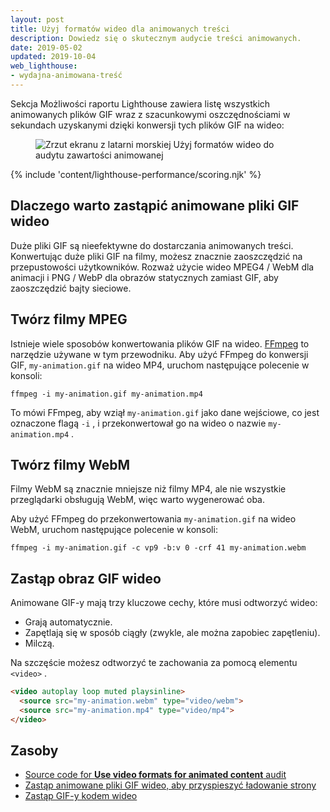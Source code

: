 ```yaml
---
layout: post
title: Użyj formatów wideo dla animowanych treści
description: Dowiedz się o skutecznym audycie treści animowanych.
date: 2019-05-02
updated: 2019-10-04
web_lighthouse:
- wydajna-animowana-treść
---
```


Sekcja Możliwości raportu Lighthouse zawiera listę wszystkich animowanych plików GIF wraz z szacunkowymi oszczędnościami w sekundach uzyskanymi dzięki konwersji tych plików GIF na wideo:

<figure class="w-figure"><img class="w-screenshot" src="efficient-animated-content.png" alt="Zrzut ekranu z latarni morskiej Użyj formatów wideo do audytu zawartości animowanej"></figure>

{% include 'content/lighthouse-performance/scoring.njk' %}

## Dlaczego warto zastąpić animowane pliki GIF wideo

Duże pliki GIF są nieefektywne do dostarczania animowanych treści. Konwertując duże pliki GIF na filmy, możesz znacznie zaoszczędzić na przepustowości użytkowników. Rozważ użycie wideo MPEG4 / WebM dla animacji i PNG / WebP dla obrazów statycznych zamiast GIF, aby zaoszczędzić bajty sieciowe.

## Twórz filmy MPEG

Istnieje wiele sposobów konwertowania plików GIF na wideo. [FFmpeg](https://ffmpeg.org/) to narzędzie używane w tym przewodniku. Aby użyć FFmpeg do konwersji GIF, `my-animation.gif` na wideo MP4, uruchom następujące polecenie w konsoli:

`ffmpeg -i my-animation.gif my-animation.mp4`

To mówi FFmpeg, aby wziął `my-animation.gif` jako dane wejściowe, co jest oznaczone flagą `-i` , i przekonwertował go na wideo o nazwie `my-animation.mp4` .

## Twórz filmy WebM

Filmy WebM są znacznie mniejsze niż filmy MP4, ale nie wszystkie przeglądarki obsługują WebM, więc warto wygenerować oba.

Aby użyć FFmpeg do przekonwertowania `my-animation.gif` na wideo WebM, uruchom następujące polecenie w konsoli:

`ffmpeg -i my-animation.gif -c vp9 -b:v 0 -crf 41 my-animation.webm`

## Zastąp obraz GIF wideo

Animowane GIF-y mają trzy kluczowe cechy, które musi odtworzyć wideo:

- Grają automatycznie.
- Zapętlają się w sposób ciągły (zwykle, ale można zapobiec zapętleniu).
- Milczą.

Na szczęście możesz odtworzyć te zachowania za pomocą elementu `<video>` .

```html
<video autoplay loop muted playsinline>
  <source src="my-animation.webm" type="video/webm">
  <source src="my-animation.mp4" type="video/mp4">
</video>
```

## Zasoby

- [Source code for **Use video formats for animated content** audit](https://github.com/GoogleChrome/lighthouse/blob/master/lighthouse-core/audits/byte-efficiency/efficient-animated-content.js)
- [Zastąp animowane pliki GIF wideo, aby przyspieszyć ładowanie strony](/replace-gifs-with-videos)
- [Zastąp GIF-y kodem wideo](/codelab-replace-gifs-with-video)
